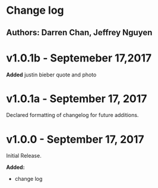 # Change log
## Authors: Darren Chan, Jeffrey Nguyen

# v1.0.1b - Septemeber 17,2017
**Added**
justin bieber quote and photo
# v1.0.1a - September 17, 2017

Declared formatting of changelog for future additions.

# v1.0.0 - September 17, 2017 

Initial Release.

**Added:**
- change log